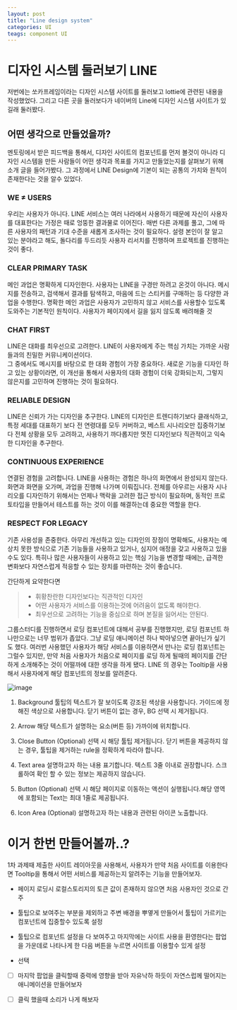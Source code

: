 ```yaml
---
layout: post
title: "Line design system"
categories: UI
teags: component UI
---
```


# 디자인 시스템 둘러보기 LINE

저번에는 쏘카프레임이라는 디자인 시스템 사이트를 둘러보고 lottie에 관련된 내용을 작성했었다.
그리고 다른 곳을 둘러보다가 네이버의 Line에 디자인 시스템 사이트가 있길래 둘러봤다. 

## 어떤 생각으로 만들었을까?

멘토링에서 받은 피드백을 통해서, 디자인 사이트의 컴포넌트를 먼저 볼것이 아니라 디자인 시스템을 만든 사람들이 어떤 생각과 목표를 가지고 만들었는지를 살펴보기 위해 소개 글을 들어가봤다.
그 과정에서 LINE Design에 기본이 되는 공통의 가치와 원칙이 존재한다는 것을 알수 있었다.

### WE ≠ USERS

우리는 사용자가 아니다.
LINE 서비스는 여러 나라에서 사용하기 때문에 자신이 사용자를 대표한다는 가정은 때로 엉뚱한 결과물로 이어진다. 매번 다른 과제를 풀고, 그에 따른 사용자의 패턴과 기대 수준을 새롭게 조사하는 것이 필요하다.
설령 본인이 잘 알고 있는 분야라고 해도, 돌다리를 두드리듯 사용자 리서치를 진행하며 프로젝트를 진행하는 것이 좋다.

### CLEAR PRIMARY TASK

메인 과업은 명확하게 디자인한다.
사용자는 LINE을 구경만 하려고 온것이 아니다. 메시지를 전송하고, 검색해서 결과를 탐색하고, 마음에 드는 스티커를 구매하는 등 다양한 과업을 수행한다.
명확한 메인 과업은 사용자가 고민하지 않고 서비스를 사용할수 있도록 도와주는 기본적인 원칙이다. 사용자가 페이지에서 길을 잃지 않도록 배려해줄 것


### CHAT FIRST
LINE은 대화를 최우선으로 고려한다.
LINE이 사용자에게 주는 핵심 가치는 가까운 사람들과의 친밀한 커뮤니케이션이다.  
그 중에서도 메시지를 바탕으로 한 대화 경험이 가장 중요하다. 
새로운 기능을 디자인 하고 있는 상황이라면, 이 개선을 통해서 사용자의 대화 경험이 더욱 강화되는지, 그렇지 않은지를 고민하며 진행하는 것이 필요하다.

### RELIABLE DESIGN
LINE은 신뢰가 가는 디자인을 추구한다. LINE의 디자인은 트렌디하기보다 클래식하고, 특정 세대를 대표하기 보다 전 연령대를 모두 커버하고, 베스트 시나리오만 집중하기보다 전체 상황을 모두 고려하고, 
사용하기 까다롭지만 멋진 디자인보다 직관적이고 익숙한 디자인을 추구한다.

### CONTINUOUS EXPERIENCE

연결된 경험을 고려합니다.
LINE을 사용하는 경험은 하나의 화면에서 완성되지 않는다. 화면과 화면을 오가며, 과업을 진행해 나가며 이뤄집니다.
전체를 아우르는 사용자 시나리오를 디자인하기 위해서는 언제나 맥락을 고려한 접근 방식이 필요하며, 동적인 프로토타입을 만들어서 테스트를 하는 것이 이를 해결하는데 중요한 역할을 한다.

###  RESPECT FOR LEGACY

기존 사용성을 존중한다.
아무리 개선하고 있는 디자인의 장점이 명확해도, 사용자는 예상치 못한 방식으로 기존 기능들을 사용하고 있거나, 심지어 애정을 갖고 사용하고 있을 수도 있다. 
특히나 많은 사용자들이 사용하고 있는 핵심 기능을 변경할 때에는, 급격한 변화보다 자연스럽게 적응할 수 있는 장치를 마련하는 것이 좋습니다.


간단하게 요약한다면
> - 휘황찬란한 디자인보다는 직관적인 디자인 
> - 어떤 사용자가 서비스를 이용하는것에 어려움이 없도록 해야한다.
> - 최우선으로 고려하는 기능을 중심으로 하며 본질을 잃어서는 안된다.


그룹스터디를 진행하면서 로딩 컴포넌트에 대해서 공부를 진행했지만, 로딩 컴포넌트 하나만으로는 너무 범위가 좁았다. 그냥 로딩 애니메이션 하나 박아넣으면 끝아닌가 싶기도 했다.
여러번 사용했던 사용자가 해당 서비스를 이용하면서 만나는 로딩 컴포넌트는 그럴수 있지만, 만약 처음 사용자가 처음으로 페이지를 로딩 하게 될때의 페이지를 간단하게 소개해주는 것이 어떨까에 대한
생각을 하게 됐다. LINE 의 경우는 Tooltip을 사용해서 사용자에게 해당 컴포넌트의 정보를 알려준다.

![image](https://user-images.githubusercontent.com/56331400/223657316-e76d3983-608d-4a5c-b7ec-b56511675873.png)

1. Background
툴팁의 텍스트가 잘 보이도록 강조된 색상을 사용합니다.
가이드에 정해진 색상으로 사용합니다.
닫기 버튼이 없는 경우, BG 선택 시 제거됩니다.

2. Arrow
해당 텍스트가 설명하는 요소(버튼 등) 가까이에 위치합니다.

3. Close Button (Optional)
선택 시 해당 툴팁 제거됩니다. 닫기 버튼을 제공하지 않는 경우, 툴팁을 제거하는 rule을 정확하게 따라야 합니다.

4. Text area
설명하고자 하는 내용 표기합니다.
텍스트 3줄 이내로 권장합니다. 스크롤하여 확인 할 수 있는 정보는 제공하지 않습니다.

5. Button (Optional)
선택 시 해당 페이지로 이동하는 액션이 실행됩니다.해당 영역에 포함되는 Text는 최대 1줄로 제공됩니다.

6. Icon Area (Optional)
설명하고자 하는 내용과 관련된 아이콘 노출합니다.


# 이거 한번 만들어볼까..?

1차 과제때 제출한 사이트 레이아웃을 사용해서, 사용자가 만약 처음 사이트를 이용한다면 Tooltip을 통해서 어떤 서비스를 제공하는지 알려주는 기능을 만들어보자.

- 페이지 로딩시 로컬스토리지의 토큰 값이 존재하지 않으면 처음 사용자인 것으로 간주
- 툴팁으로 보여주는 부분을 제외하고 주변 배경을 뿌옇게 만들어서 툴팁이 가르키는 컴포넌트에 집중할수 있도록 설정
- 툴팁으로 컴포넌트 설정을 다 보여주고 마지막에는 사이트 사용을 환영한다는 팝업을 가운데로 나타나게 한 다음 버튼을 누르면 사이트를 이용할수 있게 설정


- 선택
- [ ] 마지막 팝업을 클릭할때 중력에 영향을 받아 자유낙하 하듯이 자연스럽께 떨어지는 애니메이션을 만들어보자
- [ ] 클릭 했을때 소리가 나게 해보자


